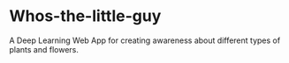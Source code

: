 # Whos-the-little-guy
A Deep Learning Web App for creating awareness about different types of plants and flowers.
